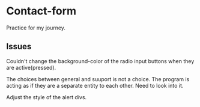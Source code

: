 # Contact-form
Practice for my journey.


## Issues
Couldn't change the background-color of the radio input buttons when they are active(pressed).

The choices between general and suuport is not a choice. The program is acting as if they are a separate entity to each other. Need to look into it. 

Adjust the style of the alert divs.
